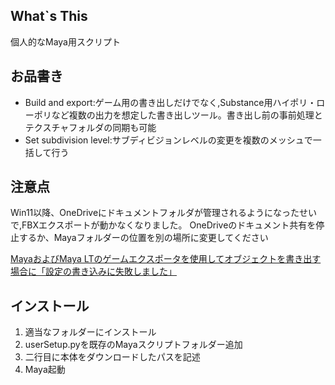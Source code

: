 <h2>What`s This</h2>
<div>個人的なMaya用スクリプト</div>

<h2>お品書き</h2>
<div>
    <ul>
        <li>Build and export:ゲーム用の書き出しだけでなく,Substance用ハイポリ・ローポリなど複数の出力を想定した書き出しツール。書き出し前の事前処理とテクスチャフォルダの同期も可能</li>
        <li>Set subdivision level:サブディビジョンレベルの変更を複数のメッシュで一括して行う</li>
    </ul>
</div>
<h2>注意点</h2>
<p>Win11以降、OneDriveにドキュメントフォルダが管理されるようになったせいで,FBXエクスポートが動かなくなりました。
OneDriveのドキュメント共有を停止するか、Mayaフォルダーの位置を別の場所に変更してください</p>
<a href="https://www.autodesk.co.jp/support/technical/article/caas/sfdcarticles/sfdcarticles/JPN/Write-settings-failed-when-exporting-objects-with-the-game-exporter-in-Maya-LT.html">
    <p>MayaおよびMaya LTのゲームエクスポータを使用してオブジェクトを書き出す場合に「設定の書き込みに失敗しました」</p>
</a>
<h2>インストール</h2>
<ol>
<li>適当なフォルダーにインストール</li>
<li>userSetup.pyを既存のMayaスクリプトフォルダー追加</li>
<li>二行目に本体をダウンロードしたパスを記述</li>
<li>Maya起動</li>
</ol>